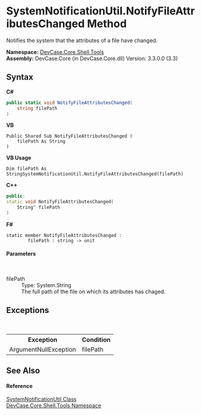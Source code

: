 # SystemNotificationUtil.NotifyFileAttributesChanged Method 
 

Notifies the system that the attributes of a file have changed.

**Namespace:**&nbsp;<a href="N_DevCase_Core_Shell_Tools">DevCase.Core.Shell.Tools</a><br />**Assembly:**&nbsp;DevCase.Core (in DevCase.Core.dll) Version: 3.3.0.0 (3.3)

## Syntax

**C#**<br />
``` C#
public static void NotifyFileAttributesChanged(
	string filePath
)
```

**VB**<br />
``` VB
Public Shared Sub NotifyFileAttributesChanged ( 
	filePath As String
)
```

**VB Usage**<br />
``` VB Usage
Dim filePath As StringSystemNotificationUtil.NotifyFileAttributesChanged(filePath)
```

**C++**<br />
``` C++
public:
static void NotifyFileAttributesChanged(
	String^ filePath
)
```

**F#**<br />
``` F#
static member NotifyFileAttributesChanged : 
        filePath : string -> unit 

```


#### Parameters
&nbsp;<dl><dt>filePath</dt><dd>Type: System.String<br />The full path of the file on which its attributes has chaged.</dd></dl>

## Exceptions
&nbsp;<table><tr><th>Exception</th><th>Condition</th></tr><tr><td>ArgumentNullException</td><td>filePath</td></tr></table>

## See Also


#### Reference
<a href="T_DevCase_Core_Shell_Tools_SystemNotificationUtil">SystemNotificationUtil Class</a><br /><a href="N_DevCase_Core_Shell_Tools">DevCase.Core.Shell.Tools Namespace</a><br />